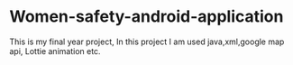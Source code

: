 # Women-safety-android-application
This is my final year project, In this project I am used java,xml,google map api, Lottie animation etc.
